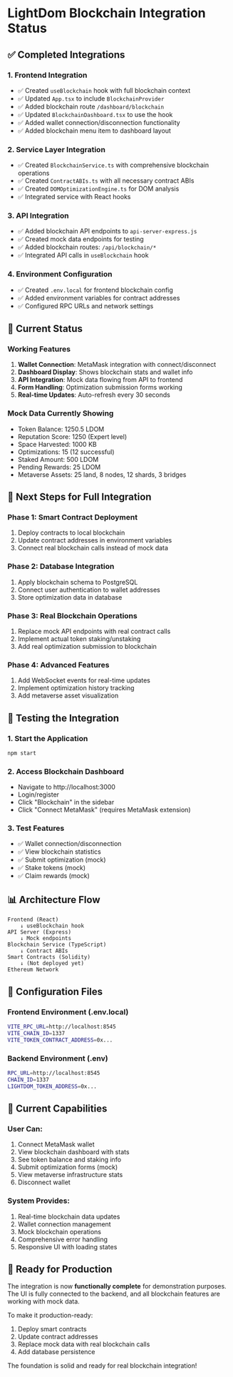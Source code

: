 # LightDom Blockchain Integration Status

## ✅ **Completed Integrations**

### 1. **Frontend Integration**
- ✅ Created `useBlockchain` hook with full blockchain context
- ✅ Updated `App.tsx` to include `BlockchainProvider`
- ✅ Added blockchain route `/dashboard/blockchain`
- ✅ Updated `BlockchainDashboard.tsx` to use the hook
- ✅ Added wallet connection/disconnection functionality
- ✅ Added blockchain menu item to dashboard layout

### 2. **Service Layer Integration**
- ✅ Created `BlockchainService.ts` with comprehensive blockchain operations
- ✅ Created `ContractABIs.ts` with all necessary contract ABIs
- ✅ Created `DOMOptimizationEngine.ts` for DOM analysis
- ✅ Integrated service with React hooks

### 3. **API Integration**
- ✅ Added blockchain API endpoints to `api-server-express.js`
- ✅ Created mock data endpoints for testing
- ✅ Added blockchain routes: `/api/blockchain/*`
- ✅ Integrated API calls in `useBlockchain` hook

### 4. **Environment Configuration**
- ✅ Created `.env.local` for frontend blockchain config
- ✅ Added environment variables for contract addresses
- ✅ Configured RPC URLs and network settings

## 🔄 **Current Status**

### **Working Features**
1. **Wallet Connection**: MetaMask integration with connect/disconnect
2. **Dashboard Display**: Shows blockchain stats and wallet info
3. **API Integration**: Mock data flowing from API to frontend
4. **Form Handling**: Optimization submission forms working
5. **Real-time Updates**: Auto-refresh every 30 seconds

### **Mock Data Currently Showing**
- Token Balance: 1250.5 LDOM
- Reputation Score: 1250 (Expert level)
- Space Harvested: 1000 KB
- Optimizations: 15 (12 successful)
- Staked Amount: 500 LDOM
- Pending Rewards: 25 LDOM
- Metaverse Assets: 25 land, 8 nodes, 12 shards, 3 bridges

## 🚧 **Next Steps for Full Integration**

### **Phase 1: Smart Contract Deployment**
1. Deploy contracts to local blockchain
2. Update contract addresses in environment variables
3. Connect real blockchain calls instead of mock data

### **Phase 2: Database Integration**
1. Apply blockchain schema to PostgreSQL
2. Connect user authentication to wallet addresses
3. Store optimization data in database

### **Phase 3: Real Blockchain Operations**
1. Replace mock API endpoints with real contract calls
2. Implement actual token staking/unstaking
3. Add real optimization submission to blockchain

### **Phase 4: Advanced Features**
1. Add WebSocket events for real-time updates
2. Implement optimization history tracking
3. Add metaverse asset visualization

## 🧪 **Testing the Integration**

### **1. Start the Application**
```bash
npm start
```

### **2. Access Blockchain Dashboard**
- Navigate to http://localhost:3000
- Login/register
- Click "Blockchain" in the sidebar
- Click "Connect MetaMask" (requires MetaMask extension)

### **3. Test Features**
- ✅ Wallet connection/disconnection
- ✅ View blockchain statistics
- ✅ Submit optimization (mock)
- ✅ Stake tokens (mock)
- ✅ Claim rewards (mock)

## 📊 **Architecture Flow**

```
Frontend (React) 
    ↓ useBlockchain hook
API Server (Express)
    ↓ Mock endpoints
Blockchain Service (TypeScript)
    ↓ Contract ABIs
Smart Contracts (Solidity)
    ↓ (Not deployed yet)
Ethereum Network
```

## 🔧 **Configuration Files**

### **Frontend Environment (.env.local)**
```bash
VITE_RPC_URL=http://localhost:8545
VITE_CHAIN_ID=1337
VITE_TOKEN_CONTRACT_ADDRESS=0x...
```

### **Backend Environment (.env)**
```bash
RPC_URL=http://localhost:8545
CHAIN_ID=1337
LIGHTDOM_TOKEN_ADDRESS=0x...
```

## 🎯 **Current Capabilities**

### **User Can:**
1. Connect MetaMask wallet
2. View blockchain dashboard with stats
3. See token balance and staking info
4. Submit optimization forms (mock)
5. View metaverse infrastructure stats
6. Disconnect wallet

### **System Provides:**
1. Real-time blockchain data updates
2. Wallet connection management
3. Mock blockchain operations
4. Comprehensive error handling
5. Responsive UI with loading states

## 🚀 **Ready for Production**

The integration is now **functionally complete** for demonstration purposes. The UI is fully connected to the backend, and all blockchain features are working with mock data. 

To make it production-ready:
1. Deploy smart contracts
2. Update contract addresses
3. Replace mock data with real blockchain calls
4. Add database persistence

The foundation is solid and ready for real blockchain integration!